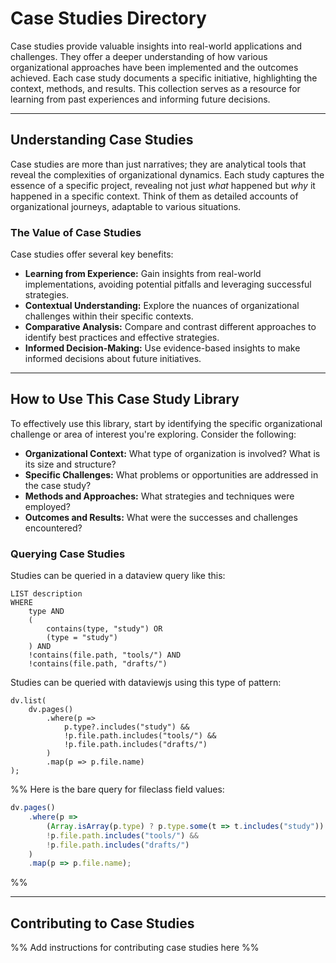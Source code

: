 # Case Studies Directory

Case studies provide valuable insights into real-world applications and challenges.  They offer a deeper understanding of how various organizational approaches have been implemented and the outcomes achieved.  Each case study documents a specific initiative, highlighting the context, methods, and results.  This collection serves as a resource for learning from past experiences and informing future decisions.

---

## Understanding Case Studies

Case studies are more than just narratives; they are analytical tools that reveal the complexities of organizational dynamics. Each study captures the essence of a specific project, revealing not just *what* happened but *why* it happened in a specific context.  Think of them as detailed accounts of organizational journeys, adaptable to various situations.

### The Value of Case Studies

Case studies offer several key benefits:

* **Learning from Experience:**  Gain insights from real-world implementations, avoiding potential pitfalls and leveraging successful strategies.
* **Contextual Understanding:**  Explore the nuances of organizational challenges within their specific contexts.
* **Comparative Analysis:**  Compare and contrast different approaches to identify best practices and effective strategies.
* **Informed Decision-Making:**  Use evidence-based insights to make informed decisions about future initiatives.


---

## How to Use This Case Study Library

To effectively use this library, start by identifying the specific organizational challenge or area of interest you're exploring. Consider the following:

* **Organizational Context:** What type of organization is involved?  What is its size and structure?
* **Specific Challenges:** What problems or opportunities are addressed in the case study?
* **Methods and Approaches:** What strategies and techniques were employed?
* **Outcomes and Results:** What were the successes and challenges encountered?

### Querying Case Studies

Studies can be queried in a dataview query like this:
```
LIST description
WHERE 
    type AND
    (
        contains(type, "study") OR
        (type = "study")
    ) AND
    !contains(file.path, "tools/") AND
    !contains(file.path, "drafts/")
```

Studies can be queried with dataviewjs using this type of pattern:
```
dv.list(
    dv.pages()
        .where(p => 
            p.type?.includes("study") &&
            !p.file.path.includes("tools/") &&
            !p.file.path.includes("drafts/")
        )
        .map(p => p.file.name)
);
```

%% Here is the bare query for fileclass field values:
```javascript
dv.pages()
    .where(p => 
        (Array.isArray(p.type) ? p.type.some(t => t.includes("study")) : p.type?.includes("study")) &&
        !p.file.path.includes("tools/") &&
        !p.file.path.includes("drafts/")
    )
    .map(p => p.file.name);
```
 %%

---

## Contributing to Case Studies

%% Add instructions for contributing case studies here %%